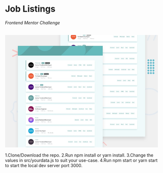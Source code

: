 # Job Listings
###### Frontend Mentor Challenge

![](preview.jpg)

1.Clone/Download the repo. 2.Run npm install or yarn install. 3.Change the values in src/yourdata.js to suit your use-case. 4.Run npm start or yarn start to start the local dev server port 3000.

